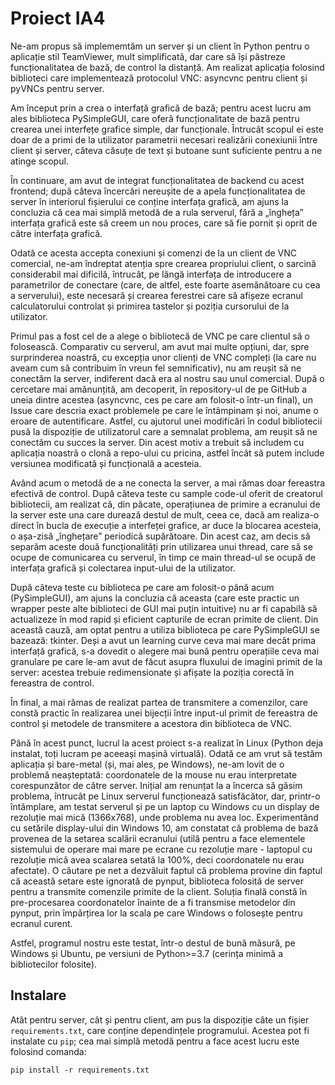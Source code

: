# Proiect IA4

Ne-am propus să implememtăm un server și un client în Python pentru o aplicație
stil TeamViewer, mult simplificată, dar care să își păstreze funcționalitatea
de bază, de control la distanță. Am realizat aplicația folosind biblioteci care
implementează protocolul VNC: asyncvnc pentru client și pyVNCs pentru server.

Am început prin a crea o interfață grafică de bază; pentru acest lucru am ales
biblioteca PySimpleGUI, care oferă funcționalitate de bază pentru crearea unei
interfețe grafice simple, dar funcționale. Întrucât scopul ei este doar de a
primi de la utilizator parametrii necesari realizării conexiunii între client
și server, câteva căsuțe de text și butoane sunt suficiente pentru a ne atinge
scopul.

În continuare, am avut de integrat funcționalitatea de backend cu acest
frontend; după câteva încercări nereușite de a apela funcționalitatea de server
în interiorul fișierului ce conține interfața grafică, am ajuns la concluzia că
cea mai simplă metodă de a rula serverul, fără a „îngheța” interfața grafică
este să creem un nou proces, care să fie pornit și oprit de către interfața
grafică.

Odată ce acesta accepta conexiuni și comenzi de la un client de VNC comercial,
ne-am îndreptat atenția spre crearea propriului client, o sarcină considerabil
mai dificilă, întrucât, pe lăngă interfața de introducere a parametrilor de
conectare (care, de altfel, este foarte asemănătoare cu cea a serverului), este
necesară și crearea ferestrei care să afișeze ecranul calculatorului controlat
și primirea tastelor și poziția cursorului de la utilizator.

Primul pas a fost cel de a alege o bibliotecă de VNC pe care clientul să o
folosească. Comparativ cu serverul, am avut mai multe opțiuni, dar, spre
surprinderea noastră, cu excepția unor clienți de VNC compleți (la care nu aveam
cum să contribuim în vreun fel semnificativ), nu am reușit să ne conectăm la
server, indiferent dacă era al nostru sau unul comercial. După o cercetare mai
amănunțită, am decoperit, în repository-ul de pe GitHub a uneia dintre acestea
(asyncvnc, ces pe care am folosit-o într-un final), un Issue care descria exact
problemele pe care le întâmpinam și noi, anume o eroare de autentificare.
Astfel, cu ajutorul unei modificări în codul bibliotecii pusă la dispoziție de
utilizatorul care a semnalat problema, am reușit să ne conectăm cu succes la
server. Din acest motiv a trebuit să includem cu aplicația noastră o clonă a
repo-ului cu pricina, astfel încât să putem include versiunea modificată și
funcțională a acesteia.

Având acum o metodă de a ne conecta la server, a mai rămas doar fereastra
efectivă de control. După câteva teste cu sample code-ul oferit de creatorul
bibliotecii, am realizat că, din păcate, operațiunea de primire a ecranului
de la server este una care durează destul de mult, ceea ce, dacă am realiza-o
direct în bucla de execuție a interfeței grafice, ar duce la blocarea acesteia,
o așa-zisă „înghețare” periodică supărătoare. Din acest caz, am decis să separăm
aceste două funcționalități prin utilizarea unui thread, care să se ocupe de
comunicarea cu serverul, în timp ce main thread-ul se ocupă de interfața
grafică și colectarea input-ului de la utilizator.

După câteva teste cu biblioteca pe care am folosit-o până acum (PySimpleGUI), am
ajuns la concluzia că aceasta (care este practic un wrapper peste alte
biblioteci de GUI mai puțin intuitive)	nu ar fi capabilă să actualizeze în mod
rapid și eficient capturile de ecran primite de client. Din această cauză, am
optat pentru a utiliza biblioteca pe care PySimpleGUI se bazează: tkinter.
Deși a avut un learning curve ceva mai mare decât prima interfață grafică, s-a
dovedit o alegere mai bună pentru operațiile ceva mai granulare pe care le-am
avut de făcut asupra fluxului de imagini primit de la server: acestea trebuie
redimensionate și afișate la poziția corectă în fereastra de control.

În final, a mai rămas de realizat partea de transmitere a comenzilor, care
constă practic în realizarea unei bijecții între input-ul primit de fereastra
de control și metodele de transmitere a acestora din biblioteca de VNC.

Până în acest punct, lucrul la acest proiect s-a realizat în Linux (Python deja
instalat, toți lucram pe aceeași mașină virtuală). Odată ce am vrut să testăm
aplicația și bare-metal (și, mai ales, pe Windows), ne-am lovit de o problemă
neașteptată: coordonatele de la mouse nu erau interpretate corespunzător de
către server. Inițial am renunțat la a încerca să găsim problema, întrucât pe
Linux serverul funcționează satisfăcător, dar, printr-o întâmplare, am testat
serverul și pe un laptop cu Windows cu un display de rezoluție mai mică
(1366x768), unde problema nu avea loc. Experimentând cu setările display-ului
din Windows 10, am constatat că problema de bază provenea de la setarea scalării
ecranului (utilă pentru a face elementele sistemului de operare mai mare pe
ecrane cu rezoluție mare - laptopul cu rezoluție mică avea scalarea setată la
100%, deci coordonatele nu erau afectate). O căutare pe net a dezvăluit faptul
că problema provine din faptul că această setare este ignorată de pynput,
biblioteca folosită de server pentru a transmite comenzile primite de la client.
Soluția finală constă în pre-procesarea coordonatelor înainte de a fi transmise
metodelor din pynput, prin împărțirea lor la scala pe care Windows o folosește
pentru ecranul curent.

Astfel, programul nostru este testat, într-o destul de bună măsură, pe Windows
și Ubuntu, pe versiuni de Python>=3.7 (cerința minimă a bibliotecilor folosite).

## Instalare

Atât pentru server, cât și pentru client, am pus la dispoziție câte un fișier
`requirements.txt`, care conține dependințele programului. Acestea pot fi
instalate cu `pip`; cea mai simplă metodă pentru a face acest lucru este
folosind comanda:
```
pip install -r requirements.txt
```

